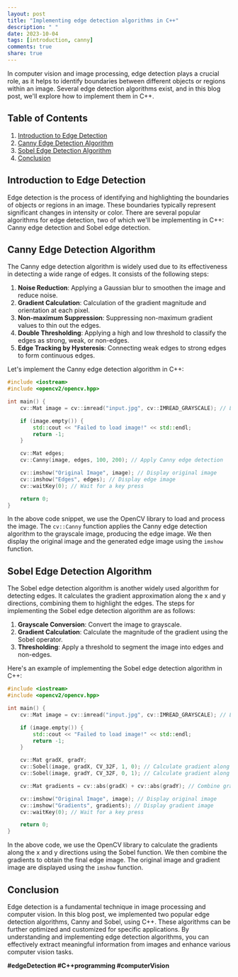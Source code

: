 ```yaml
---
layout: post
title: "Implementing edge detection algorithms in C++"
description: " "
date: 2023-10-04
tags: [introduction, canny]
comments: true
share: true
---
```


In computer vision and image processing, edge detection plays a crucial role, as it helps to identify boundaries between different objects or regions within an image. Several edge detection algorithms exist, and in this blog post, we'll explore how to implement them in C++. 

## Table of Contents
1. [Introduction to Edge Detection](#introduction-to-edge-detection)
2. [Canny Edge Detection Algorithm](#canny-edge-detection-algorithm)
3. [Sobel Edge Detection Algorithm](#sobel-edge-detection-algorithm)
4. [Conclusion](#conclusion)

<a name="introduction-to-edge-detection"></a>
## Introduction to Edge Detection

Edge detection is the process of identifying and highlighting the boundaries of objects or regions in an image. These boundaries typically represent significant changes in intensity or color. There are several popular algorithms for edge detection, two of which we'll be implementing in C++: Canny edge detection and Sobel edge detection.

<a name="canny-edge-detection-algorithm"></a>
## Canny Edge Detection Algorithm

The Canny edge detection algorithm is widely used due to its effectiveness in detecting a wide range of edges. It consists of the following steps:

1. **Noise Reduction**: Applying a Gaussian blur to smoothen the image and reduce noise.
2. **Gradient Calculation**: Calculation of the gradient magnitude and orientation at each pixel.
3. **Non-maximum Suppression**: Suppressing non-maximum gradient values to thin out the edges.
4. **Double Thresholding**: Applying a high and low threshold to classify the edges as strong, weak, or non-edges.
5. **Edge Tracking by Hysteresis**: Connecting weak edges to strong edges to form continuous edges.

Let's implement the Canny edge detection algorithm in C++:

```cpp
#include <iostream>
#include <opencv2/opencv.hpp>

int main() {
    cv::Mat image = cv::imread("input.jpg", cv::IMREAD_GRAYSCALE); // Load input image

    if (image.empty()) {
        std::cout << "Failed to load image!" << std::endl;
        return -1;
    }

    cv::Mat edges;
    cv::Canny(image, edges, 100, 200); // Apply Canny edge detection

    cv::imshow("Original Image", image); // Display original image
    cv::imshow("Edges", edges); // Display edge image
    cv::waitKey(0); // Wait for a key press

    return 0;
}
```

In the above code snippet, we use the OpenCV library to load and process the image. The `cv::Canny` function applies the Canny edge detection algorithm to the grayscale image, producing the edge image. We then display the original image and the generated edge image using the `imshow` function.

<a name="sobel-edge-detection-algorithm"></a>
## Sobel Edge Detection Algorithm

The Sobel edge detection algorithm is another widely used algorithm for detecting edges. It calculates the gradient approximation along the x and y directions, combining them to highlight the edges. The steps for implementing the Sobel edge detection algorithm are as follows:

1. **Grayscale Conversion**: Convert the image to grayscale.
2. **Gradient Calculation**: Calculate the magnitude of the gradient using the Sobel operator.
3. **Thresholding**: Apply a threshold to segment the image into edges and non-edges.

Here's an example of implementing the Sobel edge detection algorithm in C++:

```cpp
#include <iostream>
#include <opencv2/opencv.hpp>

int main() {
    cv::Mat image = cv::imread("input.jpg", cv::IMREAD_GRAYSCALE); // Load input image

    if (image.empty()) {
        std::cout << "Failed to load image!" << std::endl;
        return -1;
    }

    cv::Mat gradX, gradY;
    cv::Sobel(image, gradX, CV_32F, 1, 0); // Calculate gradient along the x direction
    cv::Sobel(image, gradY, CV_32F, 0, 1); // Calculate gradient along the y direction

    cv::Mat gradients = cv::abs(gradX) + cv::abs(gradY); // Combine gradients

    cv::imshow("Original Image", image); // Display original image
    cv::imshow("Gradients", gradients); // Display gradient image
    cv::waitKey(0); // Wait for a key press

    return 0;
}
```

In the above code, we use the OpenCV library to calculate the gradients along the x and y directions using the Sobel function. We then combine the gradients to obtain the final edge image. The original image and gradient image are displayed using the `imshow` function.

<a name="conclusion"></a>
## Conclusion

Edge detection is a fundamental technique in image processing and computer vision. In this blog post, we implemented two popular edge detection algorithms, Canny and Sobel, using C++. These algorithms can be further optimized and customized for specific applications. By understanding and implementing edge detection algorithms, you can effectively extract meaningful information from images and enhance various computer vision tasks.

**#edgeDetection #C++programming #computerVision**